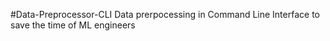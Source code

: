 #Data-Preprocessor-CLI
Data prerpocessing in Command Line Interface to save the time of ML engineers
